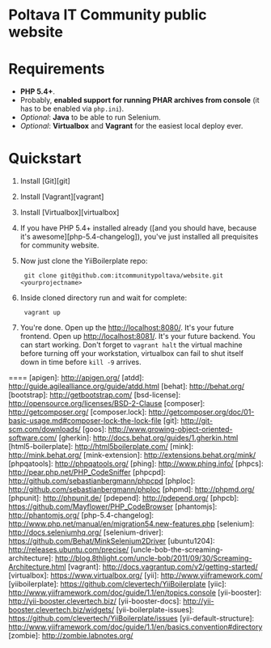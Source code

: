 # Poltava IT Community public website

# Requirements

-   **PHP 5.4+**.
-   Probably, **enabled support for running PHAR archives from console** (it has to be enabled via `php.ini`).
-   *Optional*: **Java** to be able to run Selenium.
-   *Optional*: **Virtualbox** and **Vagrant** for the easiest local deploy ever.

# Quickstart

1. Install [Git][git]
2. Install [Vagrant][vagrant]
3. Install [Virtualbox][virtualbox]
4. If you have PHP 5.4+ installed already ([and you should have, because it's awesome][php-5.4-changelog]), you've just installed all prequisites for community website.
5. Now just clone the YiiBoilerplate repo:

        git clone git@github.com:itcommunitypoltava/website.git <yourprojectname>
        
6. Inside cloned directory run and wait for complete:

        vagrant up
        
7. You're done. Open up the [http://localhost:8080/](http://localhost:8080/). It's your future frontend. Open up [http://localhost:8081/](http://localhost:8081/). It's your future backend. You can start working.
    Don't forget to `vagrant halt` the virtual machine before turning off your workstation, virtualbox can fail to shut itself down in time before `kill -9` arrives.

====
[apigen]: http://apigen.org/
[atdd]: http://guide.agilealliance.org/guide/atdd.html
[behat]: http://behat.org/
[bootstrap]: http://getbootstrap.com/
[bsd-license]: http://opensource.org/licenses/BSD-2-Clause
[composer]: http://getcomposer.org/
[composer.lock]: http://getcomposer.org/doc/01-basic-usage.md#composer-lock-the-lock-file
[git]: http://git-scm.com/downloads/
[goos]: http://www.growing-object-oriented-software.com/
[gherkin]: http://docs.behat.org/guides/1.gherkin.html
[html5-boilerplate]: http://html5boilerplate.com/
[mink]: http://mink.behat.org/
[mink-extension]: http://extensions.behat.org/mink/
[phpqatools]: http://phpqatools.org/
[phing]: http://www.phing.info/
[phpcs]: http://pear.php.net/PHP_CodeSniffer
[phpcpd]: http://github.com/sebastianbergmann/phpcpd
[phploc]: http://github.com/sebastianbergmann/phploc
[phpmd]: http://phpmd.org/
[phpunit]: http://phpunit.de/
[pdepend]: http://pdepend.org/
[phpcb]: https://github.com/Mayflower/PHP_CodeBrowser
[phantomjs]: http://phantomjs.org/
[php-5.4-changelog]: http://www.php.net/manual/en/migration54.new-features.php
[selenium]: http://docs.seleniumhq.org/
[selenium-driver]: https://github.com/Behat/MinkSelenium2Driver
[ubuntu1204]: http://releases.ubuntu.com/precise/
[uncle-bob-the-screaming-architecture]: http://blog.8thlight.com/uncle-bob/2011/09/30/Screaming-Architecture.html
[vagrant]: http://docs.vagrantup.com/v2/getting-started/
[virtualbox]: https://www.virtualbox.org/
[yii]: http://www.yiiframework.com/
[yiiboilerplate]: https://github.com/clevertech/YiiBoilerplate
[yiic]: http://www.yiiframework.com/doc/guide/1.1/en/topics.console
[yii-booster]: http://yii-booster.clevertech.biz/
[yii-booster-docs]: http://yii-booster.clevertech.biz/widgets/
[yii-boilerplate-issues]: https://github.com/clevertech/YiiBoilerplate/issues
[yii-default-structure]: http://www.yiiframework.com/doc/guide/1.1/en/basics.convention#directory
[zombie]: http://zombie.labnotes.org/
